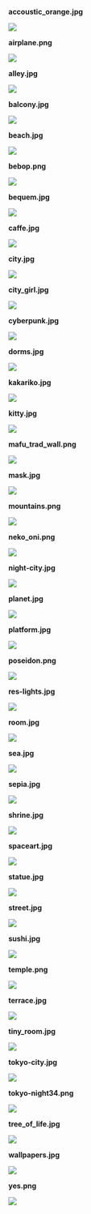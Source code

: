 **accoustic_orange.jpg**

![](data/backgrounds/accoustic_orange.jpg)

**airplane.png**

![](data/backgrounds/airplane.png)

**alley.jpg**

![](data/backgrounds/alley.jpg)

**balcony.jpg**

![](data/backgrounds/balcony.jpg)

**beach.jpg**

![](data/backgrounds/beach.jpg)

**bebop.png**

![](data/backgrounds/bebop.png)

**bequem.jpg**

![](data/backgrounds/bequem.jpg)

**caffe.jpg**

![](data/backgrounds/caffe.jpg)

**city.jpg**

![](data/backgrounds/city.jpg)

**city_girl.jpg**

![](data/backgrounds/city_girl.jpg)

**cyberpunk.jpg**

![](data/backgrounds/cyberpunk.jpg)

**dorms.jpg**

![](data/backgrounds/dorms.jpg)

**kakariko.jpg**

![](data/backgrounds/kakariko.jpg)

**kitty.jpg**

![](data/backgrounds/kitty.jpg)

**mafu_trad_wall.png**

![](data/backgrounds/mafu_trad_wall.png)

**mask.jpg**

![](data/backgrounds/mask.jpg)

**mountains.png**

![](data/backgrounds/mountains.png)

**neko_oni.png**

![](data/backgrounds/neko_oni.png)

**night-city.jpg**

![](data/backgrounds/night-city.jpg)

**planet.jpg**

![](data/backgrounds/planet.jpg)

**platform.jpg**

![](data/backgrounds/platform.jpg)

**poseidon.png**

![](data/backgrounds/poseidon.png)

**res-lights.jpg**

![](data/backgrounds/res-lights.jpg)

**room.jpg**

![](data/backgrounds/room.jpg)

**sea.jpg**

![](data/backgrounds/sea.jpg)

**sepia.jpg**

![](data/backgrounds/sepia.jpg)

**shrine.jpg**

![](data/backgrounds/shrine.jpg)

**spaceart.jpg**

![](data/backgrounds/spaceart.jpg)

**statue.jpg**

![](data/backgrounds/statue.jpg)

**street.jpg**

![](data/backgrounds/street.jpg)

**sushi.jpg**

![](data/backgrounds/sushi.jpg)

**temple.png**

![](data/backgrounds/temple.png)

**terrace.jpg**

![](data/backgrounds/terrace.jpg)

**tiny_room.jpg**

![](data/backgrounds/tiny_room.jpg)

**tokyo-city.jpg**

![](data/backgrounds/tokyo-city.jpg)

**tokyo-night34.png**

![](data/backgrounds/tokyo-night34.png)

**tree_of_life.jpg**

![](data/backgrounds/tree_of_life.jpg)

**wallpapers.jpg**

![](data/backgrounds/wallpapers.jpg)

**yes.png**

![](data/backgrounds/yes.png)

